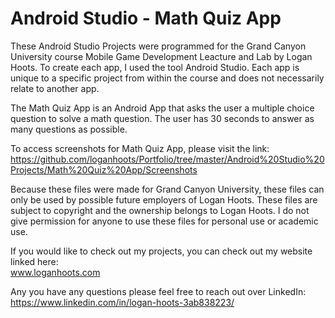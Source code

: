 # Android Studio - Math Quiz App #

These Android Studio Projects were programmed for the Grand Canyon University course Mobile Game Development Leacture and Lab by Logan Hoots. To create each app, I used the tool Android Studio. Each app is unique to a specific project from within the course and does not necessarily relate to another app.

The Math Quiz App is an Android App that asks the user a multiple choice question to solve a math question. The user has 30 seconds to answer as many questions as possible.

To access screenshots for Math Quiz App, please visit the link:\
 https://github.com/loganhoots/Portfolio/tree/master/Android%20Studio%20Projects/Math%20Quiz%20App/Screenshots

Because these files were made for Grand Canyon University, these files can only be used by possible future employers of Logan Hoots. These files are subject to copyright and the ownership belongs to Logan Hoots. I do not give permission for anyone to use these files for personal use or academic use.

If you would like to check out my projects, you can check out my website linked here:\
 www.loganhoots.com

Any you have any questions please feel free to reach out over LinkedIn:\
  https://www.linkedin.com/in/logan-hoots-3ab838223/

